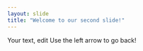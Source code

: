 ```yaml
---
layout: slide
title: "Welcome to our second slide!"
---
```

Your text, edit
Use the left arrow to go back!

